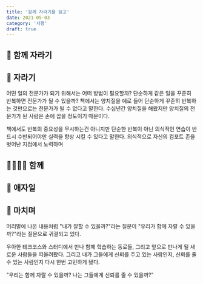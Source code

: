 ```yaml
---
title: '함께 자라기를 읽고'
date: 2021-05-03
category: '서평'
draft: true
---
```


## 📖 함께 자라기

## 🐣 자라기

어떤 일의 전문가가 되기 위해서는 어떠 방법이 필요할까? 단순하게 같은 일을 꾸준히 반복하면 전문가가 될 수 있을까? 책에서는 양치질을 예로 들어 단순하게 꾸준히 반복하는 것만으로는 전문가가 될 수 없다고 말한다. 수십년간 양치질을 해왔지만 양치질의 전문가가 된 사람은 손에 꼽을 정도이기 때문이다.

책에서도 반복의 중요성을 무시하는건 아니지만 단순한 반복이 아닌 의식적인 연습이 반드시 수반되어야만 실력을 향상 시킬 수 있다고 말한다. 의식적으로 자신의 컴포트 존을 벗어난 지점에서 노력하며

## 👨‍👩‍👧‍👦 함께

## 🚀 애자일

## 📝 마치며

머리말에 나온 내용처럼 "내가 잘할 수 있을까?"라는 질문이 "우리가 함께 자랄 수 있을까?"라는 질문으로 귀결되고 있다.

우아한 테크코스와 스터디에서 만나 함께 학습하는 동료들, 그리고 앞으로 만나게 될 새로운 사람들을 떠올려봤다. 그리고 내가 그들에게 신뢰를 주고 있는 사람인지, 신뢰를 줄 수 있는 사람인지 다시 한번 고민하게 됐다.

"우리는 함께 자랄 수 있을까? 나는 그들에게 신뢰를 줄 수 있을까?"
